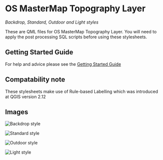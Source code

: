 # OS MasterMap Topography Layer
*Backdrop, Standard, Outdoor and Light styles*

These are QML files for OS MasterMap Topography Layer. You will need to apply the post processing SQL scripts before using these stylesheets.

## Getting Started Guide

For help and advice please see the [Getting Started Guide](https://github.com/OrdnanceSurvey/OSMM-Topography-Layer-stylesheets/blob/master/Getting%20Started%20Guide%20-%20Styling%20OSMM%20Topography%20Layer.pdf)

## Compatability note
These stylesheets make use of Rule-based Labelling which was introduced at QGIS version 2.12

## Images

![Backdrop style](https://github.com/OrdnanceSurvey/OS-Master-Map-Topography/blob/master/Styling/Stylesheets/Schema%20version%209/Stylesheets/ESRI%20stylesheets%20(LYR)/images/Backdrop-1.png)

![Standard style](https://github.com/OrdnanceSurvey/OS-Master-Map-Topography/blob/master/Styling/Stylesheets/Schema%20version%209/Stylesheets/ESRI%20stylesheets%20(LYR)/images/Standard-1.png)

![Outdoor style](https://github.com/OrdnanceSurvey/OS-Master-Map-Topography/blob/master/Styling/Stylesheets/Schema%20version%209/Stylesheets/ESRI%20stylesheets%20(LYR)/images/Outdoor-1.png)

![Light style](https://github.com/OrdnanceSurvey/OS-Master-Map-Topography/blob/master/Styling/Stylesheets/Schema%20version%209/Stylesheets/ESRI%20stylesheets%20(LYR)/images/Light-1.png)
